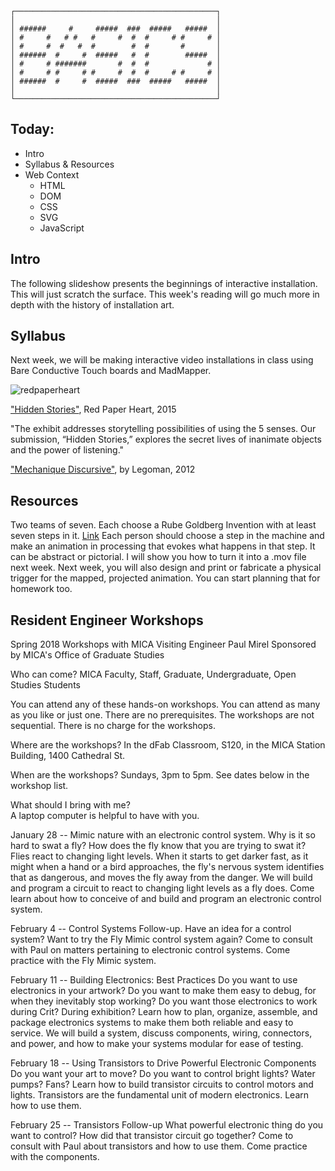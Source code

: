 ```
┌─────────────────────────────────────────────┐
│                                             │
│ ######     #     #####  ###  #####   #####  │
│ #     #   # #   #     #  #  #     # #     # │
│ #     #  #   #  #        #  #       #       │
│ ######  #     #  #####   #  #        #####  │
│ #     # #######       #  #  #             # │
│ #     # #     # #     #  #  #     # #     # │
│ ######  #     #  #####  ###  #####   #####  │
│                                             │
└─────────────────────────────────────────────┘
```

## Today:
- Intro
- Syllabus & Resources
- Web Context
    - HTML
    - DOM
    - CSS
    - SVG
    - JavaScript

## Intro

The following slideshow presents the beginnings of interactive installation. This will just scratch the surface. This week's reading will go much more in depth with the history of installation art.

## Syllabus

Next week, we will be making interactive video installations in class using Bare Conductive Touch boards and MadMapper.

![redpaperheart](http://www.redpaperheart.com/images/work/hiddenstories/HiddenStories_0012.jpg)

["Hidden Stories"](http://www.redpaperheart.com/work/hiddenstories), Red Paper Heart, 2015

"The exhibit addresses storytelling possibilities of using the 5 senses. Our submission, “Hidden Stories,” explores the secret lives of inanimate objects and the power of listening."

["Mechanique Discursive"](https://vimeo.com/38945809), by Legoman, 2012

## Resources
Two teams of seven. Each choose a Rube Goldberg Invention with at least seven steps in it.
[Link](https://www.rubegoldberg.com/artwork/send-late-stayer-home/?c=45)
Each person should choose a step in the machine and make an animation in processing that evokes what happens in that step. It can be abstract or pictorial. I will show you how to turn it into a .mov file next week.
Next week, you will also design and print or fabricate a physical trigger for the mapped, projected animation. You can start planning that for homework too.  

## Resident Engineer Workshops

Spring 2018 Workshops with MICA Visiting Engineer Paul Mirel
Sponsored by MICA's Office of Graduate Studies

Who can come?
MICA Faculty, Staff, Graduate, Undergraduate, Open Studies Students

You can attend any of these hands-on workshops. You can attend as many as you like or just one. There are no prerequisites. The workshops are not sequential. There is no charge for the workshops.

Where are the workshops?
In the dFab Classroom, S120, in the MICA Station Building, 1400 Cathedral St.

When are the workshops?
Sundays, 3pm to 5pm. See dates below in the workshop list.

What should I bring with me?  
A laptop computer is helpful to have with you.

January 28 -- Mimic nature with an electronic control system.
Why is it so hard to swat a fly? How does the fly know that you are trying to swat it? Flies react to changing light levels. When it starts to get darker fast, as it might when a hand or a bird approaches, the fly's nervous system identifies that as dangerous, and moves the fly away from the danger. We will build and program a circuit to react to changing light levels as a fly does.
Come learn about how to conceive of and build and program an electronic control system.


February 4 -- Control Systems Follow-up.
Have an idea for a control system? Want to try the Fly Mimic control system again?
Come to consult with Paul on matters pertaining to electronic control systems. Come practice with the Fly Mimic system.


February 11 -- Building Electronics: Best Practices
Do you want to use electronics in your artwork? Do you want to make them easy to debug, for when they inevitably stop working? Do you want those electronics to work during Crit? During exhibition?
Learn how to plan, organize, assemble, and package electronics systems to make them both reliable and easy to service. We will build a system, discuss components, wiring, connectors, and power, and how to make your systems modular for ease of testing.


February 18 -- Using Transistors to Drive Powerful Electronic Components
Do you want your art to move? Do you want to control bright lights? Water pumps? Fans?
Learn how to build transistor circuits to control motors and lights.
Transistors are the fundamental unit of modern electronics. Learn how to use them.

February 25 -- Transistors Follow-up
What powerful electronic thing do you want to control? How did that transistor circuit go together?
Come to consult with Paul about transistors and how to use them. Come practice with the components.
